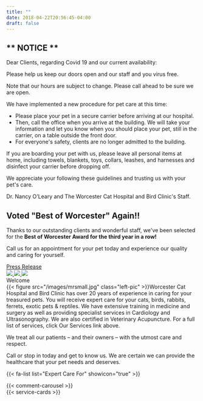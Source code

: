 ```yaml
---
title: ""
date: 2018-04-22T20:56:45-04:00
draft: false
---
```


<div class="border-bottom border-danger mb-3">

<div class="row covid">
	<div class="col-12">
		<h2 class="covid-header">** NOTICE **</h2>
		<p class="p1"><span class="s1">Dear Clients, regarding Covid 19 and our current availability:</span></p>
		<p class="p1"><span class="s1">Please help us keep our doors open and our staff and you virus free.</span></p>
		<p class="p1"><span class="s1">Note that our hours are subject to change. Please call ahead to be sure we are open.</span></p>
		<p class="p1"><span class="s1">We have implemented a new procedure for pet care at this time:</span></p>
		<ul>
		<li class="p1"><span class="s1">Please place your pet in a secure carrier before arriving at our hospital.</span>
		<li class="p1"><span class="s1">Then, call the office when you arrive at the building. We will take your information and let you know when you should place your pet, still in the carrier, on a table outside the front door.</span></li>
		<li class="p1"><span class="s1">For everyone's safety, clients are no longer admitted to the building.</span></li>
		</ul>
		<p class="p1"><span class="s1">If you are boarding your pet with us, please leave all personal items at home, including towels, blankets, toys, collars, leashes, and harnesses and disinfect your carrier before dropping off.</span></p>
		<p class="p1"><span class="s1">We appreciate your following these guidelines and trusting us with your pet's care.</span></p>
		<p class="p1"><span class="s1">Dr. Nancy O'Leary and The Worcester Cat Hospital and Bird Clinic's Staff.</span></p>
	</div>
</div>

<div class="row bestofworcester">
	<div class="col-6">
		<h2>Voted "Best of Worcester" Again!!</h2>
		<p>Thanks to our outstanding clients and wonderful staff, we've been selected for the <b>Best of Worcester Award for the third year in a row!</b></p>
		<p>Call us for an appointment for your pet today and experience our quality and caring for yourself.</p>
		<a href="https://worcester.2020-management-honor-recognition.com/PressReleaseub.aspx?cc=DMM6-WBMG-XQCC" target="_blank">Press Release</a>
	</div>
	<div class="col">
		<a href="https://worcester.companyaward-notification-2021.net/PressReleaseub.aspx?cc=DMNC-XBMG-XQCC" target="_blank">
		<img src="/images/bestOfWorcester2021.jpg" >
		<img src="/images/bestOfWorcester2020.jpg" >
		<img src="/images/bestOfWorcester.jpg" ></a>
	</div>
</div>
</div> 

<div class="row main-page">
	<div class="col-lg-8">
		<div class="h2">
			Welcome
		</div>
{{< figure src="/images/mrsmall.jpg" class="left-pic" >}}Worcester Cat Hospital and Bird Clinic has over 20 years of experience in caring for your treasured pets. You will receive expert care for your cats, birds, rabbits, ferrets, exotic pets & reptiles. We have extensive training in medicine and surgery as well as providing specialist services in Cardiology and Ultrasonography. We are also certified in Veterinary Acupuncture. For a full list of services, click Our Services link above.

We treat all our patients – and their owners – with the utmost care and respect.

Call or stop in today and get to know us. We are certain we can provide the healthcare that your pet needs and deserves.
	</div>
	<div class="col">
		{{< fa-list list="Expert Care For" showicon="true" >}}
	</div>
</div>
<div class="border-top border-danger pt-2 mt-3">
{{< comment-carousel >}}
</div>
<div class="pt-3">
{{< service-cards >}}
</div>